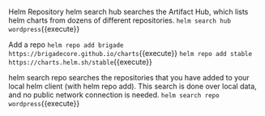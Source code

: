 Helm Repository
helm search hub searches the Artifact Hub, which lists helm charts from dozens of different repositories.
`helm search hub wordpress`{{execute}}

Add a repo
`helm repo add brigade https://brigadecore.github.io/charts`{{execute}}
`helm repo add stable https://charts.helm.sh/stable`{{execute}}


helm search repo searches the repositories that you have added to your local helm client (with helm repo add). 
This search is done over local data, and no public network connection is needed.
`helm search repo wordpress`{{execute}}
